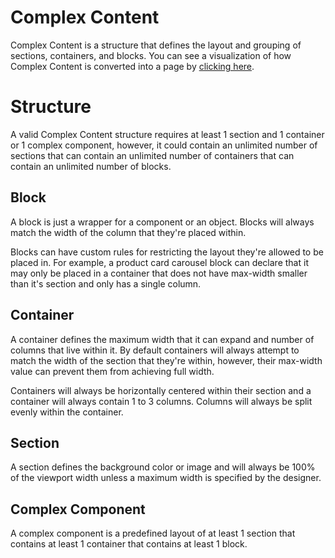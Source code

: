 # Complex Content

Complex Content is a structure that defines the layout and grouping of sections, containers, and blocks. You can see a visualization of how Complex Content is converted into a page by [clicking here](#).

# Structure

A valid Complex Content structure requires at least 1 section and 1 container or 1 complex component, however, it could contain an unlimited number of sections that can contain an unlimited number of containers that can contain an unlimited number of blocks.

## Block

A block is just a wrapper for a component or an object. Blocks will always match the width of the column that they're placed within.

Blocks can have custom rules for restricting the layout they're allowed to be placed in. For example, a product card carousel block can declare that it may only be placed in a container that does not have max-width smaller than it's section and only has a single column.

## Container

A container defines the maximum width that it can expand and number of columns that live within it. By default containers will always attempt to match the width of the section that they're within, however, their max-width value can prevent them from achieving full width.

Containers will always be horizontally centered within their section and a container will always contain 1 to 3 columns. Columns will always be split evenly within the container.

## Section

A section defines the background color or image and will always be 100% of the viewport width unless a maximum width is specified by the designer.

## Complex Component

A complex component is a predefined layout of at least 1 section that contains at least 1 container that contains at least 1 block.
